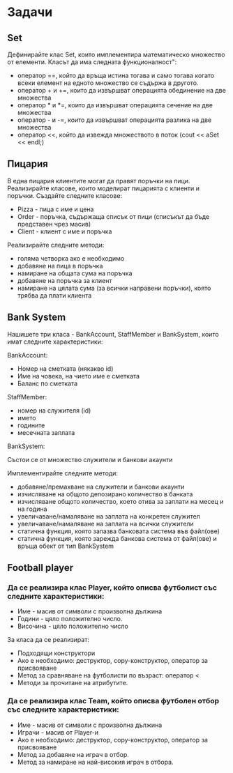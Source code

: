 # Задачи

## Set
Дефинирайте клас Set, които имплементира математическо множество от елементи. Класът да има следната функционалност":

*	оператор ==, който да връща истина тогава и само тогава когато всеки елемент на едното множество се съдържа в другото.
*	оператор + и +=, които да извършват операцията обединение на две множества
*	оператор * и *=, които да извършват операцията сечение на две множества
*	оператор - и -=, които да извършват операцията разлика на две множества
*	оператор <<, който да извежда множеството в поток (cout << aSet << endl;)

## Пицария
В една пицария клиентите могат да правят поръчки на пици. Реализирайте класове, които моделират пицарията с клиенти и поръчки. Създайте следните класове:

* Pizza - пица с име и цена
* Order - поръчка, съдържаща списък от пици (списъкът да бъде представен чрез масив)
* Client - клиент с име и поръчка

Реализирайте следните методи:

* голяма четворка ако е необходимо
* добавяне на пица в поръчка
* намиране на общата сума на поръчка
* добавяне на поръчка за клиент
* намиране на цялата сума (за всички направени поръчки), която трябва да плати клиента

## Bank System

Нашишете три класа - BankAccount, StaffMember и BankSystem, които имат следните характеристики:

BankAccount:

* Номер на сметката (някакво id)
* Име на човека, на чието име е сметката
* Баланс по сметката

StaffMember:

* номер на служителя (id)
* името
* годините
* месечната заплата

BankSystem:

Състои се от множество служители и банкови акаунти

Имплементирайте следните методи:

* добавяне/премахване на служители и банкови акаунти
* изчисляване на общото депозирано количество в банката
* изчисляване общото количество, което отива за заплати на месец и на година
* увеличаване/намаляване на заплата на конкретен служител
* увеличаване/намаляване на заплата на всички служители
* статична функция, която запазва банковата система във файл(ове)
* статична функция, която зарежда банкова система от файл(ове) и връща обект от тип BankSystem

## Football player
### Да се реализира клас Player, който описва футболист със следните характеристики:

* Име - масив от символи с произволна дължина
* Години - цяло положително число.
* Височина - цяло положително число

За класа да се реализират:

* Подходящи конструктори
* Ако е необходимо: деструктор, copy-конструктор, оператор за присвояване
* Метод за сравняване на футболисти по възраст: оператор <
* Методи за прочитане на атрибутите.

### Да се реализира клас Team, който описва футболен отбор със следните характеристики:

* Име - масив от символи с произволна дължина
* Играчи - масив от Player-и
* Ако е необходимо: деструктор, copy-конструктор, оператор за присвояване
* Метод за добавяне на играч в отбор.
* Метод за намиране на най-високия играч в отбора.
